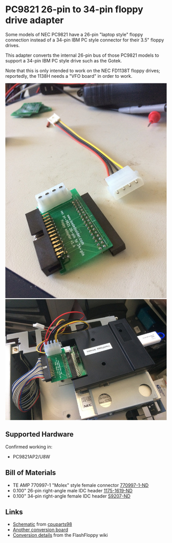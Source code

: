 # PC9821 26-pin to 34-pin floppy drive adapter
Some models of NEC PC9821 have a 26-pin "laptop style" floppy connection instead of a 34-pin IBM PC style connector for their 3.5" floppy drives.

This adapter converts the internal 26-pin bus of those PC9821 models to support a 34-pin IBM PC style drive such as the Gotek.

Note that this is only intended to work on the NEC FD1138T floppy drives; reportedly, the 1138H needs a "VFO board" in order to work.

![Adapter soldered together](adapter.jpg)
![Adapter installed in a PC9821AP2](installed-adapter.jpg)

## Supported Hardware
Confirmed working in:
 * PC9821AP2/U8W

## Bill of Materials
 * TE AMP 770997-1 "Molex" style female connector [770997-1-ND](https://www.digikey.ca/product-detail/en/te-connectivity-amp-connectors/770997-1/770997-1-ND/240923)
 * 0.100" 26-pin right-angle male IDC header [1175-1619-ND](https://www.digikey.ca/product-detail/en/cnc-tech/3020-26-0200-00/1175-1619-ND/3441749)
 * 0.100" 34-pin right-angle female IDC header [S9207-ND](https://www.digikey.ca/product-detail/en/sullins-connector-solutions/SFH11-PBPC-D17-RA-BK/S9207-ND/1990100)

## Links
 * [Schematic](3426CONV.pdf) from [cpuparts98](http://www.geocities.jp/cpuparts98/FDD/FDDCABLE/2634CONV.htm)
 * [Another conversion board](http://triss.blog93.fc2.com/blog-entry-92.html)
 * [Conversion details](https://github.com/keirf/FlashFloppy/wiki/Host-Platforms#nec-pc-98) from the FlashFloppy wiki
